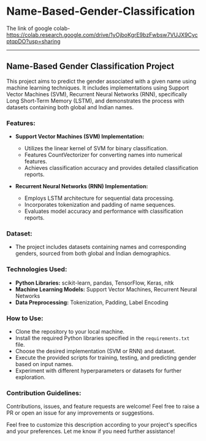 # Name-Based-Gender-Classification
The link of google colab- https://colab.research.google.com/drive/1yOjboKgrE9bzFwbsw7VUJX9CycptqpDO?usp=sharing

---

## Name-Based Gender Classification Project

This project aims to predict the gender associated with a given name using machine learning techniques. It includes implementations using Support Vector Machines (SVM), Recurrent Neural Networks (RNN), specifically Long Short-Term Memory (LSTM), and demonstrates the process with datasets containing both global and Indian names.

### Features:

- **Support Vector Machines (SVM) Implementation:**
  - Utilizes the linear kernel of SVM for binary classification.
  - Features CountVectorizer for converting names into numerical features.
  - Achieves classification accuracy and provides detailed classification reports.

- **Recurrent Neural Networks (RNN) Implementation:**
  - Employs LSTM architecture for sequential data processing.
  - Incorporates tokenization and padding of name sequences.
  - Evaluates model accuracy and performance with classification reports.

### Dataset:

- The project includes datasets containing names and corresponding genders, sourced from both global and Indian demographics.

### Technologies Used:

- **Python Libraries:** scikit-learn, pandas, TensorFlow, Keras, nltk
- **Machine Learning Models:** Support Vector Machines, Recurrent Neural Networks
- **Data Preprocessing:** Tokenization, Padding, Label Encoding

### How to Use:

- Clone the repository to your local machine.
- Install the required Python libraries specified in the `requirements.txt` file.
- Choose the desired implementation (SVM or RNN) and dataset.
- Execute the provided scripts for training, testing, and predicting gender based on input names.
- Experiment with different hyperparameters or datasets for further exploration.

### Contribution Guidelines:

Contributions, issues, and feature requests are welcome! Feel free to raise a PR or open an issue for any improvements or suggestions.

Feel free to customize this description according to your project's specifics and your preferences. Let me know if you need further assistance!
